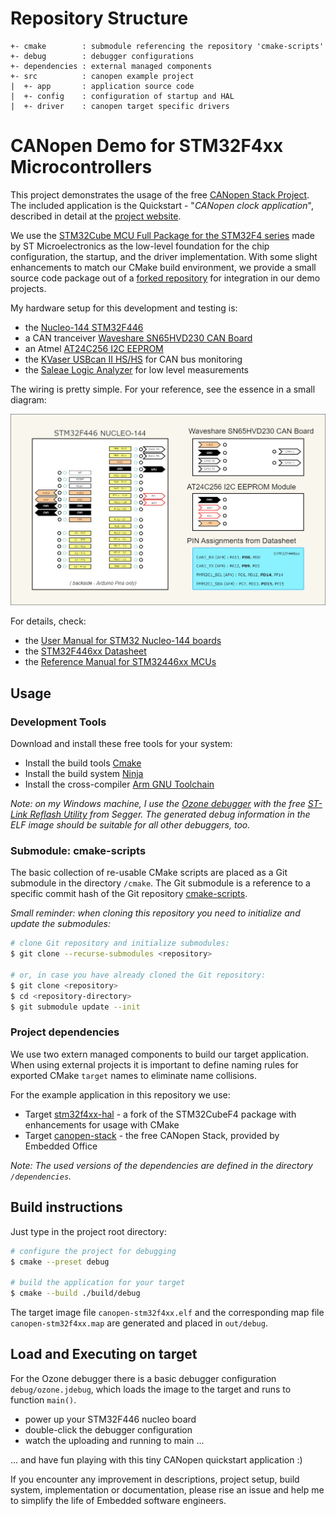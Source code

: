 
# Repository Structure

```
+- cmake        : submodule referencing the repository 'cmake-scripts'
+- debug        : debugger configurations
+- dependencies : external managed components
+- src          : canopen example project
|  +- app       : application source code
|  +- config    : configuration of startup and HAL
|  +- driver    : canopen target specific drivers
```

# CANopen Demo for STM32F4xx Microcontrollers

This project demonstrates the usage of the free [CANopen Stack Project](https://canopen-stack.org). The included application is the Quickstart - "*CANopen clock application*", described in detail at the [project website](https://canopen-stack.org/latest/start/quickstart/).

We use the [STM32Cube MCU Full Package for the STM32F4 series](https://github.com/STMicroelectronics/STM32CubeF4) made by ST Microelectronics as the low-level foundation for the chip configuration, the startup, and the driver implementation. With some slight enhancements to match our CMake build environment, we provide a small source code package out of a [forked repository](https://github.com/embedded-office/STM32CubeF4) for integration in our demo projects.

My hardware setup for this development and testing is:
- the [Nucleo-144 STM32F446](https://www.st.com/en/evaluation-tools/nucleo-f446ze.html)
- a CAN tranceiver [Waveshare SN65HVD230 CAN Board](https://www.waveshare.com/sn65hvd230-can-board.htm)
- an Atmel [AT24C256 I2C EEPROM](https://www.microchip.com/en-us/product/AT24C256C)
- the [KVaser USBcan II HS/HS](https://www.kvaser.com/product/kvaser-usbcan-ii-hshs/) for CAN bus monitoring
- the [Saleae Logic Analyzer](https://www.saleae.com/) for low level measurements

The wiring is pretty simple. For your reference, see the essence in a small diagram:

![Collection of relevant hardware information](doc/image/nucleo144-can-connection.jpg)

For details, check:
- the [User Manual for STM32 Nucleo-144 boards](https://www.st.com/resource/en/user_manual/um1974-stm32-nucleo144-boards-mb1137-stmicroelectronics.pdf)
- the [STM32F446xx Datasheet](https://www.st.com/resource/en/datasheet/stm32f446re.pdf)
- the [Reference Manual for STM32446xx MCUs](https://www.st.com/resource/en/reference_manual/dm00135183-stm32f446xx-advanced-arm-based-32-bit-mcus-stmicroelectronics.pdf)

## Usage

### Development Tools

Download and install these free tools for your system:

- Install the build tools [Cmake](https://cmake.org/)
- Install the build system [Ninja](https://ninja-build.org/)
- Install the cross-compiler [Arm GNU Toolchain](https://developer.arm.com/Tools%20and%20Software/GNU%20Toolchain)

*Note: on my Windows machine, I use the [Ozone debugger](https://www.segger.com/downloads/jlink/) with the free [ST-Link Reflash Utility](https://www.segger.com/products/debug-probes/j-link/models/other-j-links/st-link-on-board/) from Segger. The generated debug information in the ELF image should be suitable for all other debuggers, too.*


### Submodule: cmake-scripts

The basic collection of re-usable CMake scripts are placed as a Git submodule in the directory `/cmake`. The Git submodule is a reference to a specific commit hash of the Git repository [cmake-scripts](https://github.com/embedded-office/cmake-scripts).

*Small reminder: when cloning this repository you need to initialize and update the submodules:*

```bash
# clone Git repository and initialize submodules:
$ git clone --recurse-submodules <repository>

# or, in case you have already cloned the Git repository:
$ git clone <repository>
$ cd <repository-directory>
$ git submodule update --init
```


### Project dependencies

We use two extern managed components to build our target application. When using external projects it is important to define naming rules for exported CMake `target` names to eliminate name collisions.

For the example application in this repository we use:

- Target [stm32f4xx-hal](https://github.com/embedded-office/STM32CubeF4) - a fork of the STM32CubeF4 package with enhancements for usage with CMake
- Target [canopen-stack](https://github.com/embedded-office/canopen-stack) - the free CANopen Stack, provided by Embedded Office

*Note: The used versions of the dependencies are defined in the directory `/dependencies`.*


## Build instructions

Just type in the project root directory:

```bash
# configure the project for debugging
$ cmake --preset debug

# build the application for your target
$ cmake --build ./build/debug
```

The target image file `canopen-stm32f4xx.elf` and the corresponding map file `canopen-stm32f4xx.map` are generated and placed in `out/debug`.


## Load and Executing on target

For the Ozone debugger there is a basic debugger configuration `debug/ozone.jdebug`, which loads the image to the target and runs to function `main()`.

- power up your STM32F446 nucleo board
- double-click the debugger configuration
- watch the uploading and running to main ...

... and have fun playing with this tiny CANopen quickstart application :)

If you encounter any improvement in descriptions, project setup, build system, implementation or documentation, please rise an issue and help me to simplify the life of Embedded software engineers.
